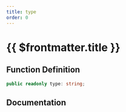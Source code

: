 ```yaml
---
title: type
order: 0
---
```


# {{ $frontmatter.title }}

## Function Definition

```ts
public readonly type: string;
```

## Documentation

<!--@include: ./parts/type.md-->
